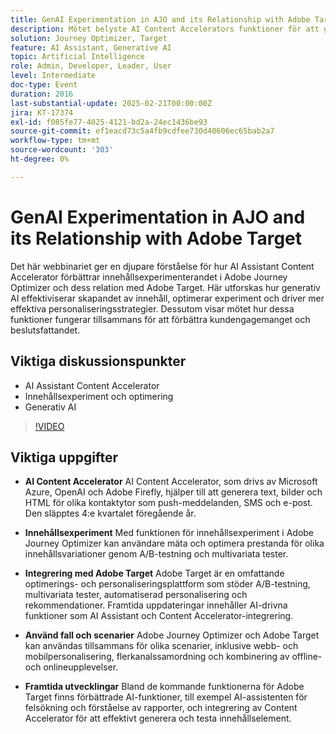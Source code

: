 ```yaml
---
title: GenAI Experimentation in AJO and its Relationship with Adobe Target
description: Mötet belyste AI Content Accelerators funktioner för att generera text, bilder och HTML, innehållsexperiment via Adobe Journey Optimizer, integrering med Adobe Target för optimering och personalisering, olika användningsexempel för kombinerade verktyg samt framtida utvecklingar inklusive förbättrade AI-funktioner.
solution: Journey Optimizer, Target
feature: AI Assistant, Generative AI
topic: Artificial Intelligence
role: Admin, Developer, Leader, User
level: Intermediate
doc-type: Event
duration: 2016
last-substantial-update: 2025-02-21T00:00:00Z
jira: KT-17374
exl-id: f085fe77-4025-4121-bd2a-24ec1436be93
source-git-commit: ef1eacd73c5a4fb9cdfee730d40606ec65bab2a7
workflow-type: tm+mt
source-wordcount: '303'
ht-degree: 0%

---
```


# GenAI Experimentation in AJO and its Relationship with Adobe Target

Det här webbinariet ger en djupare förståelse för hur AI Assistant Content Accelerator förbättrar innehållsexperimenterandet i Adobe Journey Optimizer och dess relation med Adobe Target. Här utforskas hur generativ AI effektiviserar skapandet av innehåll, optimerar experiment och driver mer effektiva personaliseringsstrategier. Dessutom visar mötet hur dessa funktioner fungerar tillsammans för att förbättra kundengagemanget och beslutsfattandet.

## Viktiga diskussionspunkter

* AI Assistant Content Accelerator
* Innehållsexperiment och optimering
* Generativ AI

>[!VIDEO](https://video.tv.adobe.com/v/3444463/?learn=on&enablevpops&captions=swe)

## Viktiga uppgifter

* **AI Content Accelerator** AI Content Accelerator, som drivs av Microsoft Azure, OpenAI och Adobe Firefly, hjälper till att generera text, bilder och HTML för olika kontaktytor som push-meddelanden, SMS och e-post. Den släpptes 4:e kvartalet föregående år.

* **Innehållsexperiment** Med funktionen för innehållsexperiment i Adobe Journey Optimizer kan användare mäta och optimera prestanda för olika innehållsvariationer genom A/B-testning och multivariata tester.

* **Integrering med Adobe Target** Adobe Target är en omfattande optimerings- och personaliseringsplattform som stöder A/B-testning, multivariata tester, automatiserad personalisering och rekommendationer. Framtida uppdateringar innehåller AI-drivna funktioner som AI Assistant och Content Accelerator-integrering.

* **Använd fall och scenarier** Adobe Journey Optimizer och Adobe Target kan användas tillsammans för olika scenarier, inklusive webb- och mobilpersonalisering, flerkanalssamordning och kombinering av offline- och onlineupplevelser.

* **Framtida utvecklingar** Bland de kommande funktionerna för Adobe Target finns förbättrade AI-funktioner, till exempel AI-assistenten för felsökning och förståelse av rapporter, och integrering av Content Accelerator för att effektivt generera och testa innehållselement.
